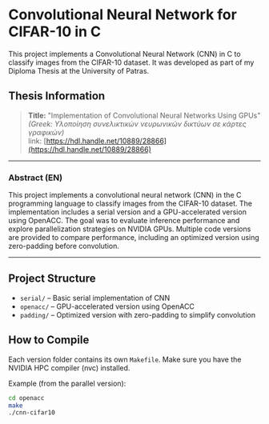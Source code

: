 # Convolutional Neural Network for CIFAR-10 in C

This project implements a Convolutional Neural Network (CNN) in C to classify images from the CIFAR-10 dataset. It was developed as part of my Diploma Thesis at the University of Patras.

## Thesis Information

> **Title:** "Implementation of Convolutional Neural Networks Using GPUs"  
> *(Greek: Υλοποίηση συνελικτικών νευρωνικών δικτύων σε κάρτες γραφικών)*  
> link: [https://hdl.handle.net/10889/28866](https://hdl.handle.net/10889/28866)

---

### **Abstract (EN)**

This project implements a convolutional neural network (CNN) in the C programming language to classify images from the CIFAR-10 dataset. The implementation includes a serial version and a GPU-accelerated version using OpenACC. The goal was to evaluate inference performance and explore parallelization strategies on NVIDIA GPUs. Multiple code versions are provided to compare performance, including an optimized version using zero-padding before convolution.

---

## Project Structure

- `serial/` – Basic serial implementation of CNN
- `openacc/` – GPU-accelerated version using OpenACC
- `padding/` – Optimized version with zero-padding to simplify convolution

## How to Compile

Each version folder contains its own `Makefile`. 
Μake sure you have the NVIDIA HPC compiler (nvc) installed.

Example (from the parallel version):

```bash
cd openacc
make
./cnn-cifar10
```
